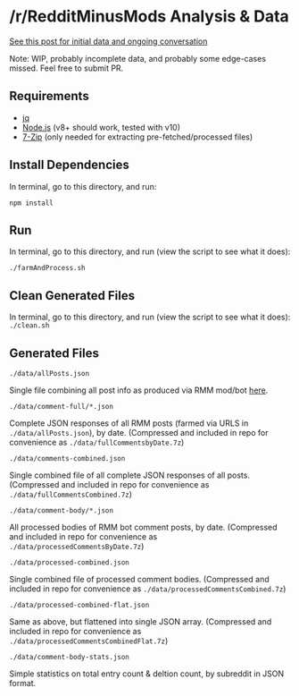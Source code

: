 # /r/RedditMinusMods Analysis & Data

[See this post for initial data and ongoing conversation](https://www.reddit.com/r/RedditMinusMods/comments/cwvf8a/a_rredditminusmods_user_requested_a_graph_of_the/)

Note: WIP, probably incomplete data, and probably some edge-cases missed. Feel free to submit PR.

## Requirements

- [jq](https://stedolan.github.io/jq/)
- [Node.js](https://nodejs.org) (v8+ should work, tested with v10)
- [7-Zip](https://www.7-zip.org/) (only needed for extracting pre-fetched/processed files)

## Install Dependencies


In terminal, go to this directory, and run:

`npm install`

## Run

In terminal, go to this directory, and run (view the script to see what it does):

`./farmAndProcess.sh`

## Clean Generated Files

In terminal, go to this directory, and run (view the script to see what it does):
`./clean.sh`

## Generated Files

`./data/allPosts.json`

Single file combining all post info as produced via RMM mod/bot [here](https://www.reddit.com/r/RedditMinusMods/comments/cwvf8a/a_rredditminusmods_user_requested_a_graph_of_the/).

`./data/comment-full/*.json`

Complete JSON responses of all RMM posts (farmed via URLS in `./data/allPosts.json`),  by date. (Compressed and included in repo for convenience as `./data/fullCommentsbyDate.7z`)

`./data/comments-combined.json`

Single combined file of all complete JSON responses of all posts. (Compressed and included in repo for convenience as `./data/fullCommentsCombined.7z`)

`./data/comment-body/*.json`

All processed bodies of RMM bot comment posts, by date. (Compressed and included in repo for convenience as `./data/processedCommentsByDate.7z`)

`./data/processed-combined.json`

Single combined file of processed comment bodies. (Compressed and included in repo for convenience as `./data/processedCommentsCombined.7z`)

`./data/processed-combined-flat.json`

Same as above, but flattened into single JSON array. (Compressed and included in repo for convenience as `./data/processedCommentsCombinedFlat.7z`)

`./data/comment-body-stats.json`

Simple statistics on total entry count & deltion count, by subreddit in JSON format.